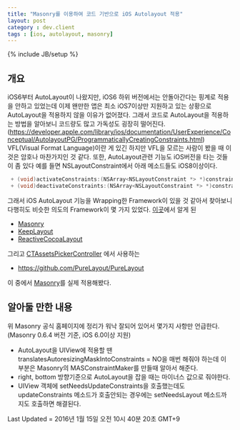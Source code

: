 ```yaml
---
title: "Masonry를 이용하여 코드 기반으로 iOS Autolayout 적용"
layout: post
category : dev.client
tags : [ios, autolayout, masonry]
---
```

{% include JB/setup %}

개요
----

iOS6부터 AutoLayout이 나왔지만, iOS6 하위 버전에서는 안돌아간다는 핑계로 적용을 안하고 있었는데 이제 왠만한 앱은 최소 iOS7이상만 지원하고 있는 상황으로 AutoLayout을 적용하지 않을 이유가 없어졌다.
그래서 코드로 AutoLayout을 적용하는 방법을 알아보니 코드량도 많고 가독성도 굉장히 떨어진다.
(https://developer.apple.com/library/ios/documentation/UserExperience/Conceptual/AutolayoutPG/ProgrammaticallyCreatingConstraints.html)
VFL(Visual Format Language)이란 게 있긴 하지만 VFL을 모르는 사람이 봤을 때 이것은 암호나 마찬가지인 것 같다.
또한, AutoLayout관련 기능도 iOS버전을 타는 것들이 좀 있다
예를 들면 NSLayoutConstraint에서 아래 메소드들도 iOS8이상이다.
```objectivec
 + (void)activateConstraints:(NSArray<NSLayoutConstraint *> *)constraints NS_AVAILABLE(10_10, 8_0);
 + (void)deactivateConstraints:(NSArray<NSLayoutConstraint *> *)constraints NS_AVAILABLE(10_10, 8_0);
```
그래서 iOS AutoLayout 기능을 Wrapping한 Framework이 있을 것 같아서 찾아보니
다행히도 비슷한 의도의 Framework이 몇 가지 있었다.
[이곳](http://www.letmecompile.com/advanced-auto-layout/)에서 알게 된
 - [Masonry](https://github.com/Masonry/Masonry)
 - [KeepLayout](https://github.com/iMartinKiss/KeepLayout)
 - [ReactiveCocoaLayout](https://github.com/ReactiveCocoa/ReactiveCocoaLayout)

그리고 [CTAssetsPickerController](https://github.com/chiunam/CTAssetsPickerController) 에서 사용하는 
- https://github.com/PureLayout/PureLayout

이 중에서 [Masonry](https://github.com/Masonry/Masonry)를 실제 적용해봤다.
	

알아둘 만한 내용
----------------

위 Masonry 공식 홈페이지에 정리가 워낙 잘되어 있어서 몇가지 사항만 언급한다.
(Masonry 0.6.4 버전 기준, iOS 6.0이상 지원)

-   AutoLayout을 UIView에 적용할 땐 translatesAutoresizingMaskIntoConstraints = NO을 매번 해줘야 하는데 이 부분은 Masonry의 MASConstraintMaker를 만들때 알아서 해준다.
-	right, bottom 방향기준으로 AutoLayout을 잡을 때는 마이너스 값으로 줘야한다.
-	UIView 객체에 setNeedsUpdateConstraints을 호출했는데도 updateConstraints 메소드가 호출안되는 경우에는 setNeedsLayout 메소드까지도 호출하면 해결된다.


Last Updated = 2016년 1월 15일 오전 10시 40분 20초 GMT+9
